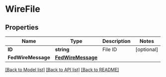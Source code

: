 # WireFile

## Properties

Name | Type | Description | Notes
------------ | ------------- | ------------- | -------------
**ID** | **string** | File ID | [optional] 
**FedWireMessage** | [**FedWireMessage**](FEDWireMessage.md) |  | 

[[Back to Model list]](../README.md#documentation-for-models) [[Back to API list]](../README.md#documentation-for-api-endpoints) [[Back to README]](../README.md)


